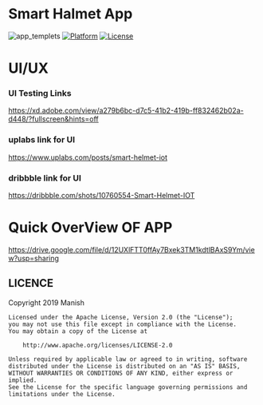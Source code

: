 # Smart Halmet App
![app_templets](https://user-images.githubusercontent.com/43094705/79355535-6e72f300-7f5b-11ea-99d4-5e1d406ca8b9.png)
[![Platform](https://img.shields.io/badge/platform-android-blue.svg)](http://developer.android.com/index.html)
[![License](https://img.shields.io/badge/license-Apache%202-4EB1BA.svg?style=flat-square)](https://www.apache.org/licenses/LICENSE-2.0.html)

# UI/UX 
### UI Testing Links
https://xd.adobe.com/view/a279b6bc-d7c5-41b2-419b-ff832462b02a-d448/?fullscreen&hints=off
### uplabs link for UI
https://www.uplabs.com/posts/smart-helmet-iot
### dribbble link for UI
https://dribbble.com/shots/10760554-Smart-Helmet-IOT

# Quick OverView OF APP
https://drive.google.com/file/d/12UXlFTT0ffAy7Bxek3TM1kdtlBAxS9Ym/view?usp=sharing





 LICENCE
-----

 Copyright 2019 Manish

    Licensed under the Apache License, Version 2.0 (the "License");
    you may not use this file except in compliance with the License.
    You may obtain a copy of the License at

        http://www.apache.org/licenses/LICENSE-2.0

    Unless required by applicable law or agreed to in writing, software
    distributed under the License is distributed on an "AS IS" BASIS,
    WITHOUT WARRANTIES OR CONDITIONS OF ANY KIND, either express or implied.
    See the License for the specific language governing permissions and
    limitations under the License.

